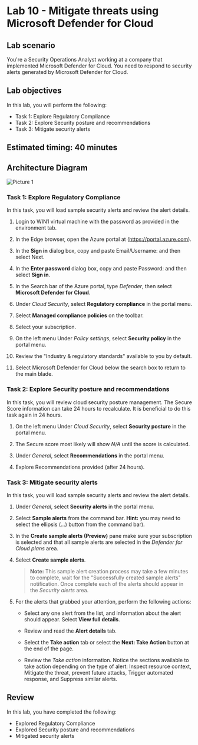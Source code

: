 # Lab 10 - Mitigate threats using Microsoft Defender for Cloud

## Lab scenario

You're a Security Operations Analyst working at a company that implemented Microsoft Defender for Cloud. You need to respond to security alerts generated by Microsoft Defender for Cloud.

## Lab objectives
 In this lab, you will perform the following:
- Task 1: Explore Regulatory Compliance
- Task 2: Explore Security posture and recommendations
- Task 3: Mitigate security alerts
  
## Estimated timing: 40 minutes

## Architecture Diagram

  ![Picture 1](../Media/SC200-Lab_Diagrams_Mod3_L1_Ex2.png)
  
### Task 1: Explore Regulatory Compliance

In this task, you will load sample security alerts and review the alert details.  

1. Login to WIN1 virtual machine with the password as provided in the environment tab.

1. In the Edge browser, open the Azure portal at (https://portal.azure.com).

1. In the **Sign in** dialog box, copy and paste Email/Username: <inject key="AzureAdUserEmail"></inject> and then select Next.

1. In the **Enter password** dialog box, copy and paste Password: <inject key="AzureAdUserPassword"></inject> and then select **Sign in**.

1. In the Search bar of the Azure portal, type *Defender*, then select **Microsoft Defender for Cloud**.

1. Under *Cloud Security*, select **Regulatory compliance** in the portal menu.

1. Select **Managed compliance policies** on the toolbar.

1. Select your subscription.

1. On the left menu Under *Policy settings*, select **Security policy** in the portal menu.

1. Review the "Industry & regulatory standards" available to you by default.

1. Select Microsoft Defender for Cloud below the search box to return to the main blade.

### Task 2: Explore Security posture and recommendations

In this task, you will review cloud security posture management. The Secure Score information can take 24 hours to recalculate.  It is beneficial to do this task again in 24 hours.

1. On the left menu Under *Cloud Security*, select **Security posture** in the portal menu.

1. The Secure score most likely will show *N/A* until the score is calculated.

1. Under *General*, select **Recommendations** in the portal menu.

1. Explore Recommendations provided (after 24 hours).

### Task 3: Mitigate security alerts

In this task, you will load sample security alerts and review the alert details.

1. Under *General*, select **Security alerts** in the portal menu.

1. Select **Sample alerts** from the command bar. **Hint:** you may need to select the ellipsis (...) button from the command bar).

1. In the **Create sample alerts (Preview)** pane make sure your subscription is selected and that all sample alerts are selected in the *Defender for Cloud plans* area.

1. Select **Create sample alerts**.  

    >**Note:** This sample alert creation process may take a few minutes to complete, wait for the "Successfully created sample alerts" notification. Once complete each of the alerts should appear in the *Security alerts* area.

1. For the alerts that grabbed your attention, perform the following actions:

    - Select any one alert from the list, and information about the alert should appear. Select **View full details**.

    - Review and read the **Alert details** tab.

    - Select the **Take action** tab or select the **Next: Take Action** button at the end of the page.

    - Review the *Take action* information. Notice the sections available to take action depending on the type of alert: Inspect resource context, Mitigate the threat, prevent future attacks, Trigger automated response, and Suppress similar alerts.

## Review
In this lab, you have completed the following:
- Explored Regulatory Compliance
- Explored Security posture and recommendations
- Mitigated security alerts

